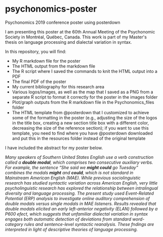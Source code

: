 # psychonomics-poster
Psychonomics 2019 conference poster using posterdown

I am presenting this poster at the 60th Annual Meeting of the Psychonomic Society in Montréal, Québec, Canada. This work is part of my Master's thesis on language processing and dialectal variation in syntax.

In this repository, you will find:
- My R markdown file for the poster
- The HTML output from the markdown file
- The R script where I saved the commands to knit the HTML output into a PDF
- The final PDF of the poster
- My current bibliography for this research area
- Various logos/images, as well as the map that I saved as a PNG from a separate R script to format it correctly for the poster in the images folder
- Plot/graph outputs from the R markdown file in the Psychonomics_files folder
- The HTML template from @posterdown that I customized to achieve some of the formatting in the poster (e.g., adjusting the size of the logos in the title box, creating a new section title box with a different color, decreasing the size of the reference section); if you want to use this template, you need to find where you have @posterdown downloaded and put this in the resources folder instead of the original template

I have included the abstract for my poster below.

*Many speakers of Southern United States English use a verb construction called a **double modal**, which comprises two consecutive auxiliary verbs. For example, the sentence “She said we **might could** go Tuesday” combines the modals **might** and **could**, which is not standard in Mainstream American English (MAE). While previous sociolinguistic research has studied syntactic variation across American English, very little psycholinguistic research has explored the relationship between intralingual diversity and language processing. The present study used Event-Related Potential (ERP) analysis to investigate online auditory comprehension of double modals versus single modals in MAE listeners. Results revealed that double modals elicited an early left-anterior negativity (ELAN) followed by a P600 efect, which suggests that unfamiliar dialectal variation in syntax engages both automatic detection of deviations from standard word-category rules and sentence-level syntactic reanalysis. These fndings are interpreted in light of descriptive theories of language processing.*
